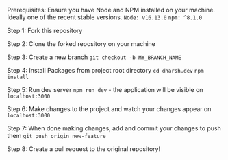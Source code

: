 Prerequisites:
Ensure you have Node and NPM installed on your machine. Ideally one of the recent stable versions.
`Node: v16.13.0`
`npm: ^8.1.0`

Step 1:
Fork this repository 

Step 2:
Clone the forked repository on your machine

Step 3:
Create a new branch
`git checkout -b MY_BRANCH_NAME`

Step 4: 
Install Packages from project root directory
`cd dharsh.dev`
`npm install`

Step 5:
Run dev server
`npm run dev` - the application will be visible on `localhost:3000`

Step 6:
Make changes to the project and watch your changes appear on `localhost:3000`

Step 7:
When done making changes, add and commit your changes to push them
 `git push origin new-feature` 

Step 8:
Create a pull request to the original repository!
